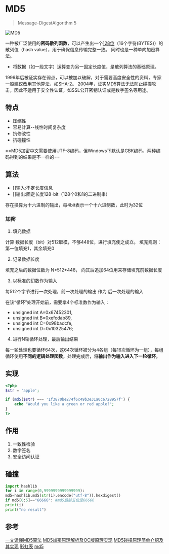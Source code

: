 
# MD5

> Message-DigestAlgorithm 5

![MD5](https://s3.bmp.ovh/imgs/2022/02/784b757cee5f7bf0.png)

一种被广泛使用的**密码散列函数**，可以产生出一个<u>128位</u>（16个字符(BYTES)）的散列值（hash value），用于确保信息传输完整一致。
同时也是一种单向加密算法。

- 将数据（如一段文字）运算变为另一固定长度值，是散列算法的基础原理。

1996年后被证实存在弱点，可以被加以破解，对于需要高度安全性的资料，专家一般建议改用其他算法，如SHA-2。
2004年，证实MD5算法无法防止碰撞攻击，因此不适用于安全性认证，如SSL公开密钥认证或是数字签名等用途。

## 特点

- 压缩性
- 容易计算--线性时间复杂度
- 抗修改性
- 抗碰撞性

==MD5加密中文需要使用UTF-8编码，但Windows下默认是GBK编码，两种编码得到的结果是不一样的==

## 算法

- []输入:不定长度信息
- []输出:固定长度128-bit（128个0和1的二进制串）

存在换算为十六进制的输出，每4bit表示一个十六进制数，此时为32位

### 加密

1. 填充数据

计算 数据长度（bit）对512取模，不够448位，进行填充使之成立。
填充规则：第一位填充1，其余填充0


2. 记录数据长度

填充之后的数据位数为 N*512+448， 向其后追加64位用来存储填充前数据长度

3. 以标准的幻数作为输入

每512个字节进行一次处理，前一次处理的输出 作为 后一次处理的输入

在该“循环”处理开始前，需要拿4个标准数作为输入：

- unsigned int A=0x67452301,
- unsigned int B=0xefcdab89,
- unsigned int C=0x98badcfe,
- unsigned int D=0x10325476;


4. 进行N轮循环处理，最后输出结果

每一轮处理也要循环64次，这64次循环被分为4各组（每16次循环为一组），每组循环使用**不同的逻辑处理函数**，处理完成后，将**输出作为输入进入下一轮循环**。

## 实现

```php
<?php
$str = 'apple';

if (md5($str) === '1f3870be274f6c49b3e31a0c6728957f') {
    echo "Would you like a green or red apple?";
}
?>
```

## 作用

1. 一致性检验
2. 数字签名
3. 安全访问认证

## 碰撞

```python
import hashlib
for i in range(0,9999999999999999):
md5=hashlib.md5(str(i).encode("utf-8")).hexdigest()
if md5[0:5]=="66666": #md5后前五位是66666
print(i)
print("no result")
```

## 参考

[一文读懂MD5算法](https://segmentfault.com/a/1190000021691476)
[MD5加密原理解析及OC版原理实现](https://developer.aliyun.com/article/790494)
[MD5碰撞原理简单介绍及其实现](https://www.cnblogs.com/wysngblogs/p/15905398.html)
[彩虹表](https://zh.wikipedia.org/wiki/%E5%BD%A9%E8%99%B9%E8%A1%A8)
[md5](https://www.php.net/manual/zh/function.md5.php)